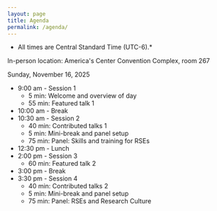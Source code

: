 ```yaml
---
layout: page
title: Agenda
permalink: /agenda/
---
```


* All times are Central Standard Time (UTC-6).*

In-person location:  America's Center Convention Complex, room 267

Sunday, November 16, 2025

- 9:00 am - Session 1
    - 5 min:  Welcome and overview of day
    - 55 min:  Featured talk 1
- 10:00 am - Break
- 10:30 am - Session 2
    - 40 min:  Contributed talks 1
    - 5 min:  Mini-break and panel setup
    - 75 min:  Panel:  Skills and training for RSEs
- 12:30 pm - Lunch
- 2:00 pm - Session 3
    - 60 min:  Featured talk 2
- 3:00 pm - Break
- 3:30 pm - Session 4
    - 40 min:  Contributed talks 2
    - 5 min:  Mini-break and panel setup
    - 75 min:  Panel:  RSEs and Research Culture

